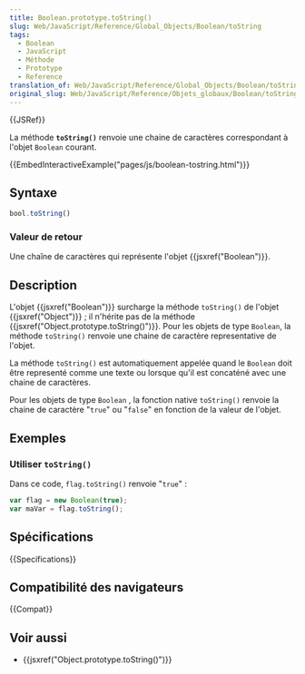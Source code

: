 ```yaml
---
title: Boolean.prototype.toString()
slug: Web/JavaScript/Reference/Global_Objects/Boolean/toString
tags:
  - Boolean
  - JavaScript
  - Méthode
  - Prototype
  - Reference
translation_of: Web/JavaScript/Reference/Global_Objects/Boolean/toString
original_slug: Web/JavaScript/Reference/Objets_globaux/Boolean/toString
---
```


{{JSRef}}

La méthode **`toString()`** renvoie une chaine de caractères correspondant à l'objet `Boolean` courant.

{{EmbedInteractiveExample("pages/js/boolean-tostring.html")}}

## Syntaxe

```js
bool.toString()
```

### Valeur de retour

Une chaîne de caractères qui représente l'objet {{jsxref("Boolean")}}.

## Description

L'objet {{jsxref("Boolean")}} surcharge la méthode `toString()` de l'objet {{jsxref("Object")}} ; il n'hérite pas de la méthode {{jsxref("Object.prototype.toString()")}}. Pour les objets de type `Boolean`, la méthode `toString()` renvoie une chaine de caractère representative de l'objet.

La méthode `toString()` est automatiquement appelée quand le `Boolean` doit être representé comme une texte ou lorsque qu'il est concaténé avec une chaine de caractères.

Pour les objets de type `Boolean` , la fonction native `toString()` renvoie la chaine de caractère "`true`" ou "`false`" en fonction de la valeur de l'objet.

## Exemples

### Utiliser `toString()`

Dans ce code, `flag.toString()` renvoie "`true`" :

```js
var flag = new Boolean(true);
var maVar = flag.toString();
```

## Spécifications

{{Specifications}}

## Compatibilité des navigateurs

{{Compat}}

## Voir aussi

- {{jsxref("Object.prototype.toString()")}}
